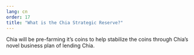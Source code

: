 ```yaml
---
lang: cn
order: 17
title: "What is the Chia Strategic Reserve?"
---
```


Chia will be pre-farming it’s coins to help stabilize the coins through Chia’s novel business plan of lending Chia.

